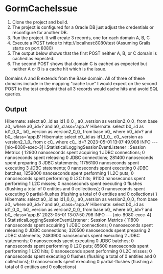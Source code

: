 # GormCacheIssue

1. Clone the project and build.
2. The project is configured for a Oracle DB just adjust the credentials or reconfigure for another DB.
3. Run the project. It will create 3 records, one for each domain A, B, C
4. Execute a POST twice to http://localhost:8080/test  (Assuming Grails starts on port 8080)
5. The output below shows that the first POST neither A, B, or C domain is cached as expected.
6. The second POST shows that domain C is cached as expected but neither A or B is a cache hit which is the issue.

Domains A and B extends from the Base domain.  All of three of these domains include in the mapping "cache true"
I would expect on the second POST to the test endpoint that all 3 records would cache hits and avoid SQL queries.


Output
----------------------------------------------------------

Hibernate: select a0_.id as id1_0_0_, a0_.version as version2_0_0_ from base a0_ where a0_.id=? and a0_.class='app.A'
Hibernate: select b0_.id as id1_0_0_, b0_.version as version2_0_0_ from base b0_ where b0_.id=? and b0_.class='app.B'
Hibernate: select c0_.id as id1_1_0_, c0_.version as version2_1_0_ from c c0_ where c0_.id=?
2023-05-01 13:07:49.908  INFO --- [nio-8080-exec-3] i.StatisticalLoggingSessionEventListener : Session Metrics {
    12900 nanoseconds spent acquiring 1 JDBC connections;
    0 nanoseconds spent releasing 0 JDBC connections;
    281400 nanoseconds spent preparing 3 JDBC statements;
    11756100 nanoseconds spent executing 3 JDBC statements;
    0 nanoseconds spent executing 0 JDBC batches;
    1259000 nanoseconds spent performing 1 L2C puts;
    0 nanoseconds spent performing 0 L2C hits;
    91100 nanoseconds spent performing 1 L2C misses;
    0 nanoseconds spent executing 0 flushes (flushing a total of 0 entities and 0 collections);
    0 nanoseconds spent executing 0 partial-flushes (flushing a total of 0 entities and 0 collections)
}
Hibernate: select a0_.id as id1_0_0_, a0_.version as version2_0_0_ from base a0_ where a0_.id=? and a0_.class='app.A'
Hibernate: select b0_.id as id1_0_0_, b0_.version as version2_0_0_ from base b0_ where b0_.id=? and b0_.class='app.B'
2023-05-01 13:07:50.798  INFO --- [nio-8080-exec-4] i.StatisticalLoggingSessionEventListener : Session Metrics {
    11800 nanoseconds spent acquiring 1 JDBC connections;
    0 nanoseconds spent releasing 0 JDBC connections;
    320500 nanoseconds spent preparing 2 JDBC statements;
    2483900 nanoseconds spent executing 2 JDBC statements;
    0 nanoseconds spent executing 0 JDBC batches;
    0 nanoseconds spent performing 0 L2C puts;
    85600 nanoseconds spent performing 1 L2C hits;
    0 nanoseconds spent performing 0 L2C misses;
    0 nanoseconds spent executing 0 flushes (flushing a total of 0 entities and 0 collections);
    0 nanoseconds spent executing 0 partial-flushes (flushing a total of 0 entities and 0 collections)
